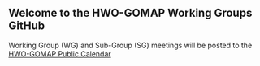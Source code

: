 ## Welcome to the HWO-GOMAP Working Groups GitHub

Working Group (WG) and Sub-Group (SG) meetings will be posted to the [HWO-GOMAP Public Calendar](https://calendar.google.com/calendar/u/0?cid=Y19jZTRjNzA4ZmFkNjYyYWJhMGM4ZWVmODRjZTI2MDZlNDRkNGY0NmE4MzczYWUzMTczOWZjMjhkZTNjZTljMWIxQGdyb3VwLmNhbGVuZGFyLmdvb2dsZS5jb20)


<!--

**Here are some ideas to get you started:**

🙋‍♀️ A short introduction - what is your organization all about?
🌈 Contribution guidelines - how can the community get involved?
👩‍💻 Useful resources - where can the community find your docs? Is there anything else the community should know?
🍿 Fun facts - what does your team eat for breakfast?
🧙 Remember, you can do mighty things with the power of [Markdown](https://docs.github.com/github/writing-on-github/getting-started-with-writing-and-formatting-on-github/basic-writing-and-formatting-syntax)
-->
